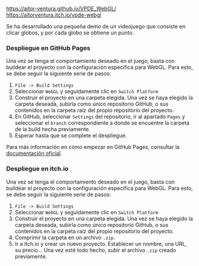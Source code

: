 https://aitor-ventura.github.io/VPDE_WebGL/
https://aitorventura.itch.io/vpde-webgl

Se ha desarrollado una pequeña demo de un videojuego que consiste en clicar globos, y por cada globo se obtiene un punto.
### Despliegue en GitHub Pages
Una vez se tenga el comportamiento deseado en el juego, basta con buildear el proyecto con la configuración específica para WebGL. Para esto, se debe seguir la siguiente serie de pasos:

1. ```File -> Build Settings```
2. Seleccionar ```WebGL``` y seguidamente clic en ```Switch Platform```
3. Construir el proyecto en una carpeta elegida. Una vez se haya elegido la carpeta deseada, subirla como único repositorio GitHub, o sus contenidos en la carpeta raíz del propio repositorio del proyecto.
4. En GitHub, seleccionar ```Settings``` del repositorio, ir al apartado ```Pages``` y seleccionar el ```branch``` correspondiente a donde se encuentre la carpeta de la build hecha previamente.
5. Esperar hasta que se complete el despliegue.

Para más información en cómo empezar en GitHub Pages, consultar la [documentación oficial](https://pages.github.com/).

### Despliegue en itch.io
Una vez se tenga el comportamiento deseado en el juego, basta con buildear el proyecto con la configuración específica para WebGL. Para esto, se debe seguir la siguiente serie de pasos:

1. ```File -> Build Settings```
2. Seleccionar ```WebGL``` y seguidamente clic en ```Switch Platform```
3. Construir el proyecto en una carpeta elegida. Una vez se haya elegido la carpeta deseada, subirla como único repositorio GitHub, o sus contenidos en la carpeta raíz del propio repositorio del proyecto.
4. Comprimir la carpeta en un archivo ```.zip```.
5. Ir a itch.io y crear un nuevo proyecto. Establecer un nombre, una URL, su precio... Una vez esté todo hecho, subir el archivo ```.zip``` creado previamente.

